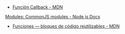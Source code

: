   * [Función Callback - MDN](https://developer.mozilla.org/es/docs/Glossary/Callback_function)
</p></details>

[Modules: CommonJS modules - Node.js Docs](https://nodejs.org/docs/latest/api/modules.html)
  * [Funciones — bloques de código reutilizables - MDN](https://developer.mozilla.org/es/docs/Learn/JavaScript/Building_blocks/Functions)
</p></details>